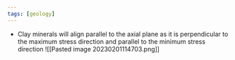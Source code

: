 ```yaml
---
tags: [geology]
---
```

- Clay minerals will align parallel to the axial plane as it is perpendicular to the maximum stress direction and parallel to the minimum stress direction
![[Pasted image 20230201114703.png]]
